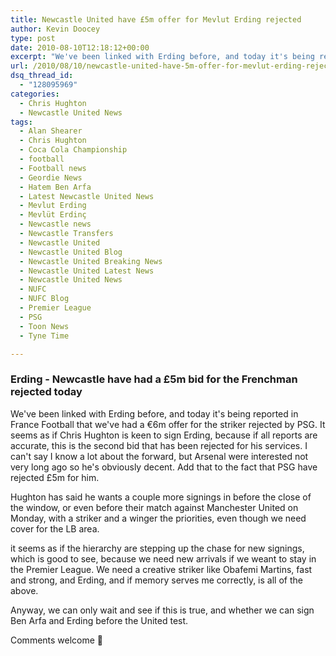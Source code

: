 ```yaml
---
title: Newcastle United have £5m offer for Mevlut Erding rejected
author: Kevin Doocey
type: post
date: 2010-08-10T12:18:12+00:00
excerpt: "We've been linked with Erding before, and today it's being reported in France Football that we've had a €6m offer for the striker rejected.."
url: /2010/08/10/newcastle-united-have-5m-offer-for-mevlut-erding-rejected/
dsq_thread_id:
  - "128095969"
categories:
  - Chris Hughton
  - Newcastle United News
tags:
  - Alan Shearer
  - Chris Hughton
  - Coca Cola Championship
  - football
  - Football news
  - Geordie News
  - Hatem Ben Arfa
  - Latest Newcastle United News
  - Mevlut Erding
  - Mevlüt Erdinç
  - Newcastle news
  - Newcastle Transfers
  - Newcastle United
  - Newcastle United Blog
  - Newcastle United Breaking News
  - Newcastle United Latest News
  - Newcastle United News
  - NUFC
  - NUFC Blog
  - Premier League
  - PSG
  - Toon News
  - Tyne Time

---
```

### Erding - Newcastle have had a £5m bid for the Frenchman rejected today

We've been linked with Erding before, and today it's being reported in France Football that we've had a €6m offer for the striker rejected by PSG. It seems as if Chris Hughton is keen to sign Erding, because if all reports are accurate, this is the second bid that has been rejected for his services. I can't say I know a lot about the forward, but Arsenal were interested not very  long ago so he's obviously decent. Add that to the fact that PSG have rejected £5m for him.

Hughton has said he wants a couple more signings in before the close of the window, or even before their match against Manchester United on Monday, with a striker and a winger the priorities, even though we need cover for the LB area.

it seems as if the hierarchy are stepping up the chase for new signings, which is good to see, because we need new arrivals if we weant to stay in the Premier League. We need a creative striker like Obafemi Martins, fast and strong, and Erding, and if memory serves me correctly, is all of the above.

Anyway, we can only wait and see if this is true, and whether we can sign Ben Arfa and Erding before the United test.

Comments welcome 🙂
